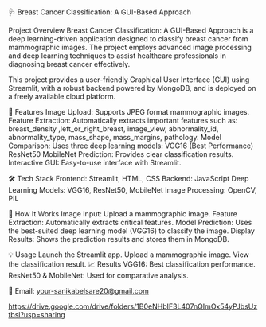 🩺 Breast Cancer Classification: A GUI-Based Approach


Project Overview
Breast Cancer Classification: A GUI-Based Approach is a deep learning-driven application designed to classify
breast cancer from mammographic images. The project employs advanced image processing and deep learning techniques
to assist healthcare professionals in diagnosing breast cancer effectively.

This project provides a user-friendly Graphical User Interface (GUI) using Streamlit, with a robust backend 
powered by MongoDB, and is deployed on a freely available cloud platform.

🚀 Features
Image Upload: Supports JPEG format mammographic images.
Feature Extraction: Automatically extracts important features such as:
breast_density	,left_or_right_breast, 	image_view,	abnormality_id,	abnormality_type,	mass_shape,	mass_margins,	 pathology. 
Model Comparison: Uses three deep learning models:
VGG16 (Best Performance)
ResNet50
MobileNet
Prediction: Provides clear classification results.
Interactive GUI: Easy-to-use interface with Streamlit.

🛠️ Tech Stack
Frontend: Streamlit, HTML, CSS
Backend: JavaScript
Deep Learning Models: VGG16, ResNet50, MobileNet
Image Processing: OpenCV, PIL


🧠 How It Works
Image Input: Upload a mammographic image.
Feature Extraction: Automatically extracts critical features.
Model Prediction: Uses the best-suited deep learning model (VGG16) to classify the image.
Display Results: Shows the prediction results and stores them in MongoDB.

💡 Usage
Launch the Streamlit app.
Upload a mammographic image.
View the classification result.
📈 Results
VGG16: Best classification performance.
ResNet50 & MobileNet: Used for comparative analysis.

📧 Email: your-sanikabelsare20@gmail.com

https://drive.google.com/drive/folders/1B0eNHbIF3L407nQImOx54yPJbsUztbsl?usp=sharing
